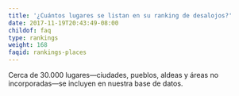```yaml
---
title: '¿Cuántos lugares se listan en su ranking de desalojos?'
date: 2017-11-19T20:43:49-08:00
childof: faq
type: rankings
weight: 168
faqid: rankings-places
---
```

Cerca de 30.000 lugares&mdash;ciudades, pueblos, aldeas y áreas no incorporadas&mdash;se incluyen en nuestra base de datos.